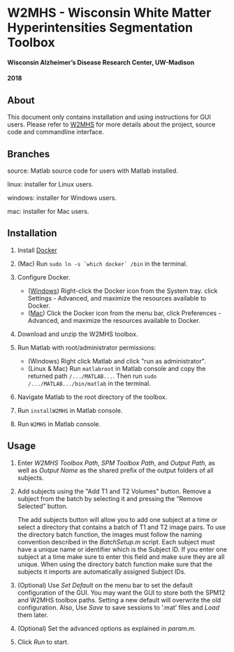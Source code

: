 
# W2MHS - Wisconsin White Matter Hyperintensities Segmentation Toolbox
#### Wisconsin Alzheimer’s Disease Research Center, UW-Madison
#### 2018

## About
This document only contains installation and using instructions for GUI users.
Please refer to [W2MHS](https://github.com/SichaoYang/W2MHS) for more details about the project, source code and commandline interface.

## Branches
source: Matlab source code for users with Matlab installed.

linux: installer for Linux users.

windows: installer for Windows users.

mac: installer for Mac users.

## Installation
1. Install [Docker](https://docs.docker.com/install/)

2. (Mac) Run ```sudo ln -s `which docker` /bin``` in the terminal.

3. Configure Docker.
	- ([Windows](https://docs.docker.com/docker-for-windows/#docker-settings-dialog))
	Right-click the Docker icon from the System tray.
	click Settings - Advanced, and maximize the resources available to Docker.
	- ([Mac](https://docs.docker.com/docker-for-mac/#preferences-menu))
	Click the Docker icon from the menu bar,
	click Preferences - Advanced, and maximize the resources available to Docker.

4. Download and unzip the W2MHS toolbox.

5. Run Matlab with root/administrator permissions:
    - (Windows) Right click Matlab and click "run as administrator".
    - (Linux & Mac) Run ```matlabroot``` in Matlab console and copy the returned path ```/.../MATLAB...```.
    Then run ```sudo /.../MATLAB.../bin/matlab``` in the terminal.

6. Navigate Matlab to the root directory of the toolbox.

7. Run ```installW2MHS``` in Matlab console.

8. Run ```W2MHS``` in Matlab console.

## Usage
1. Enter *W2MHS Toolbox Path*, *SPM Toolbox Path*, and *Output Path*, as well as *Output Name*
as the shared prefix of the output folders of all subjects.

2. Add subjects using the "Add T1 and T2 Volumes" button. Remove a subject from the batch by selecting
it and pressing the ”Remove Selected” button.
    
    The add subjects button will allow you to add one subject at a time or select a directory that contains
a batch of T1 and T2 image pairs. To use the directory batch function, the images must follow the naming
convention described in the *BatchSetup.m* script. Each subject must have a unique name or identifier
which is the Subject ID. If you enter one subject at a time make sure to enter this field and make sure
they are all unique. When using the directory batch function make sure that the subjects it imports are
automatically assigned Subject IDs.

3. (Optional) Use *Set Default* on the menu bar to set the default configuration of the GUI. You may
want the GUI to store both the SPM12 and W2MHS toolbox paths. Setting a new default will overwrite
the old configuration. Also, Use *Save* to save sessions to ’.mat’ files and *Load* them later.

4. (Optional) Set the advanced options as explained in *param.m*.

5. Click *Run* to start.
